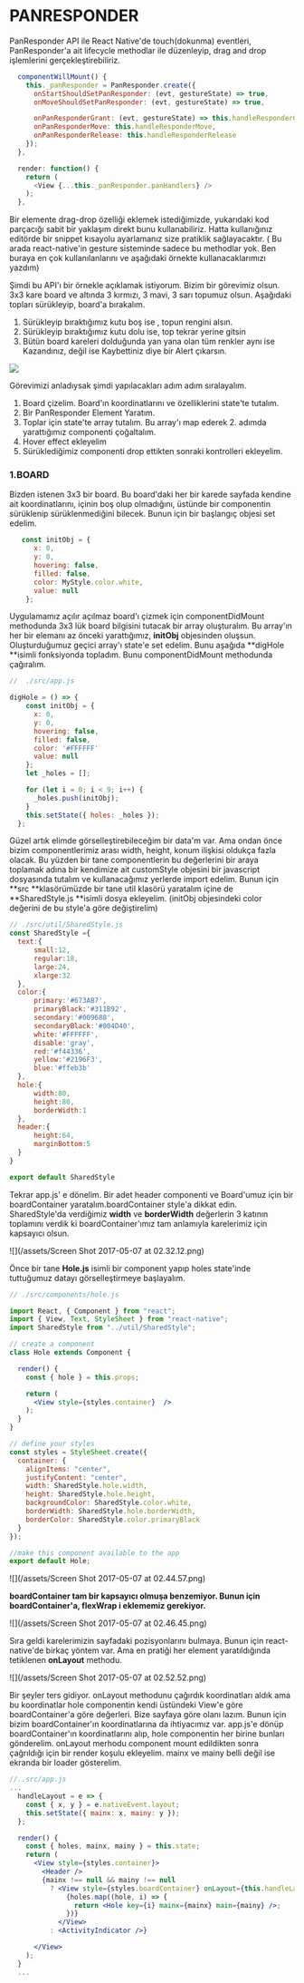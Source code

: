 # PANRESPONDER

PanResponder API ile React Native'de touch\(dokunma\) eventleri, PanResponder'a ait lifecycle methodlar ile düzenleyip, drag and drop işlemlerini gerçekleştirebiliriz.

```js
  componentWillMount() {
    this._panResponder = PanResponder.create({
      onStartShouldSetPanResponder: (evt, gestureState) => true,
      onMoveShouldSetPanResponder: (evt, gestureState) => true,

      onPanResponderGrant: (evt, gestureState) => this.handleResponderGrant,
      onPanResponderMove: this.handleResponderMove,
      onPanResponderRelease: this.handleResponderRelease
    });
  },

  render: function() {
    return (
      <View {...this._panResponder.panHandlers} />
    );
  },
```

Bir elemente drag-drop özelliği eklemek istediğimizde,  yukarıdaki kod parçacığı sabit bir yaklaşım direkt bunu kullanabiliriz. Hatta kullanığınız editörde bir snippet kısayolu ayarlamanız size pratiklik sağlayacaktır. \( Bu arada react-native'in gesture sisteminde sadece bu methodlar yok. Ben buraya en çok kullanılanlarını ve aşağıdaki örnekte kullanacaklarımızı yazdım\)

Şimdi bu API'ı bir örnekle açıklamak istiyorum. Bizim bir görevimiz olsun. 3x3 kare board ve altında 3 kırmızı, 3 mavi, 3 sarı topumuz olsun. Aşağıdaki topları sürükleyip, board'a bırakalım.

1. Sürükleyip bıraktığımız kutu boş ise , topun rengini alsın.
2. Sürükleyip bıraktığımız kutu dolu ise, top tekrar yerine gitsin
3. Bütün board kareleri dolduğunda yan yana olan tüm renkler aynı ise Kazandınız, değil ise Kaybettiniz diye bir Alert çıkarsın.

![](/assets/digdagdoe.gif)

Görevimizi anladıysak şimdi yapılacakları adım adım sıralayalım.

1. Board çizelim. Board'ın koordinatlarını ve özelliklerini state'te tutalım.
2. Bir PanResponder Element Yaratım. 
3. Toplar için state'te array tutalım. Bu array'ı map ederek 2. adımda yarattığımız componenti çoğaltalım.
4. Hover effect ekleyelim
5. Sürüklediğimiz componenti drop ettikten sonraki kontrolleri ekleyelim.

### 1.BOARD

Bizden istenen 3x3 bir board. Bu board'daki her bir karede sayfada kendine ait koordinatlarını, içinin boş olup olmadığını, üstünde bir componentin sürüklenip sürüklenmediğini bilecek. Bunun için bir başlangıç objesi set edelim.

```js
   const initObj = {
      x: 0,
      y: 0,
      hovering: false,
      filled: false,
      color: MyStyle.color.white,
      value: null
    };
```

Uygulamamız açılır açılmaz board'ı çizmek için componentDidMount methodunda 3x3 lük board bilgisini tutacak bir array oluşturalım. Bu array'ın her bir elemanı az önceki yarattığımız, **initObj** objesinden oluşsun. Oluşturduğumuz geçici array'ı state'e set edelim. Bunu aşağıda **digHole **isimli fonksiyonda topladım. Bunu componentDidMount methodunda çağıralım.

```js
//  ./src/app.js

digHole = () => {
    const initObj = {
      x: 0,
      y: 0,
      hovering: false,
      filled: false,
      color: '#FFFFFF'
      value: null
    };
    let _holes = [];

    for (let i = 0; i < 9; i++) {
      _holes.push(initObj);
    }
    this.setState({ holes: _holes });
  };
```

Güzel artık elimde görselleştirebileceğim bir data'm var. Ama ondan önce bizim componentlerimiz arası width, height, konum ilişkisi oldukça fazla olacak. Bu yüzden bir tane componentlerin bu değerlerini bir araya toplamak adına bir kendimize ait customStyle objesini bir javascript dosyasında tutalım ve kullanacağımız yerlerde import edelim. Bunun için **src **klasörümüzde bir tane util klasörü yaratalım içine de **SharedStyle.js **isimli dosya ekleyelim. \(initObj objesindeki color değerini de bu style'a göre değiştirelim\)

```js
// ./src/util/SharedStyle.js
const SharedStyle ={
  text:{
      small:12,
      regular:18,
      large:24,
      xlarge:32
  },
  color:{
      primary:'#673AB7',
      primaryBlack:'#311B92',
      secondary:'#009688',
      secondaryBlack:'#004D40',
      white:'#FFFFFF',
      disable:'gray',
      red:'#f44336',
      yellow:'#2196F3',
      blue:'#ffeb3b'
  },
  hole:{
      width:80,
      height:80,
      borderWidth:1
  },
  header:{
      height:64,
      marginBottom:5
  }
}

export default SharedStyle
```

Tekrar app.js' e dönelim. Bir adet header componenti ve Board'umuz için bir boardContainer yaratalım.boardContainer style'a dikkat edin. SharedStyle'da verdiğimiz **width** ve **borderWidth** değerlerin 3 katının toplamını verdik ki boardContainer'ımız tam anlamıyla karelerimiz için kapsayıcı olsun.

![](/assets/Screen Shot 2017-05-07 at 02.32.12.png)

Önce bir tane **Hole.js** isimli bir component yapıp holes state'inde tuttuğumuz datayı görselleştirmeye başlayalım.

```jsx
// ./src/components/hole.js

import React, { Component } from "react";
import { View, Text, StyleSheet } from "react-native";
import SharedStyle from "../util/SharedStyle";

// create a component
class Hole extends Component {

  render() {
    const { hole } = this.props;

    return (
      <View style={styles.container}  />
    );
  }
}

// define your styles
const styles = StyleSheet.create({
  container: {
    alignItems: "center",
    justifyContent: "center",
    width: SharedStyle.hole.width,
    height: SharedStyle.hole.height,
    backgroundColor: SharedStyle.color.white,
    borderWidth: SharedStyle.hole.borderWidth,
    borderColor: SharedStyle.color.primaryBlack
  }
});

//make this component available to the app
export default Hole;
```

![](/assets/Screen Shot 2017-05-07 at 02.44.57.png)

**boardContainer tam bir kapsayıcı olmuşa benzemiyor. Bunun için boardContainer'a, flexWrap i eklememiz gerekiyor.**

![](/assets/Screen Shot 2017-05-07 at 02.46.45.png)

Sıra geldi karelerimizin sayfadaki pozisyonlarını bulmaya. Bunun için react-native'de birkaç yöntem var. Ama en pratiği her element yaratıldığında tetiklenen **onLayout** methodu.

![](/assets/Screen Shot 2017-05-07 at 02.52.52.png)

Bir şeyler ters gidiyor. onLayout methodunu çağırdık koordinatları aldık ama bu koordinatlar hole componentin kendi üstündeki View'e göre  boardContainer'a göre değerleri. Bize sayfaya göre olanı lazım. Bunun için bizim boardContainer'ın koordinatlarına da ihtiyacımız var. app.js'e dönüp boardContainer'ın koordinatlarını alıp, hole componentin her birine bunları gönderelim. onLayout merhodu component mount edildikten sonra çağrıldığı için bir render koşulu ekleyelim. mainx ve mainy belli değil ise ekranda bir loader gösterelim.

```jsx
//..src/app.js
...
  handleLayout = e => {
    const { x, y } = e.nativeEvent.layout;
    this.setState({ mainx: x, mainy: y });
  };

  render() {
    const { holes, mainx, mainy } = this.state;
    return (
      <View style={styles.container}>
        <Header />
        {mainx !== null && mainy !== null
          ? <View style={styles.boardContainer} onLayout={this.handleLayout}>
              {holes.map((hole, i) => {
                return <Hole key={i} mainx={mainx} main={mainy} />;
              })}
            </View>
          : <ActivityIndicator />}

      </View>
    );
  }
  ...
```







